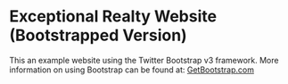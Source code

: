 # Exceptional Realty Website (Bootstrapped Version)

This an example website using the Twitter Bootstrap v3 framework. 
More information on using Bootstrap can be found at:
[GetBootstrap.com](http://getbootstrap.com)